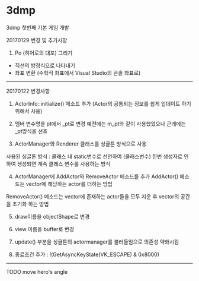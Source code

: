 # 3dmp
3dmp 첫번째 기본 게임 개발

20170129 변경 및 추가사항

1. Po (히어로의 대포) 그리기
 - 직선의 방정식으로 나타내기
 - 좌표 변환 (수학적 좌표에서 Visual Studio의 콘솔 좌표로)

------------------

20170122 변경사항

1. ActorInfo::initialize() 메소드 추가
(Actor의 공통되는 정보를 쉽게 업데이트 하기 위해서 사용)

2. 멤버 변수명을 pt에서 _pt로 변경
예전에는 m_pt와 같이 사용했었으나 근래에는 _pt방식을 선호

3. ActorManager와 Renderer 클래스를 싱글톤 방식으로 사용

 사용된 싱글톤 방식 : 클래스 내 static변수로 선언하여 (클래스변수) 한번 생성자로 인하여 생성되면 계속 클래스 변수를 사용하는 방식

4. ActorManager에 AddActor와 RemoveActor 메소드를 추가
 AddActor() 메소드는 vector에 해당하는 actor를 더하는 방법

 RemoveActor() 메소드는 vector에 존재하는 actor들을 모두 지운 후 vector의 공간을 초기화 하는 방법

5. draw이름을 objectShape로 변경

6. view 이름을 buffer로 변경

7. update() 부분을 싱글톤의 actormanager를 불러들임으로 의존성 약화시킴

8. 종료조건 추가 : !(GetAsyncKeyState(VK_ESCAPE) & 0x8000)

---

TODO move hero's angle
